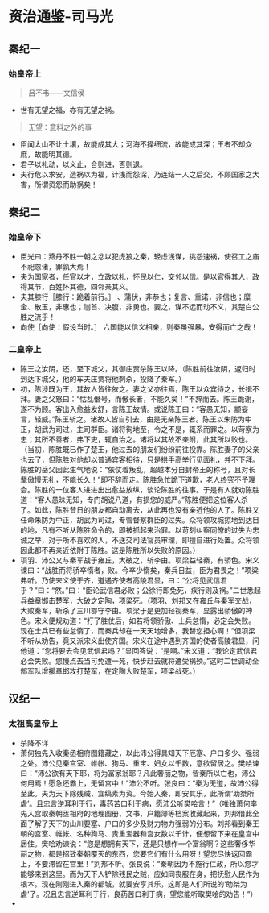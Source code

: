 # 资治通鉴-司马光

## 秦纪一

### 始皇帝上
> 吕不韦——文信侯
- 世有无望之福，亦有无望之祸。
> 无望：意料之外的事
- 臣闻太山不让土壤，故能成其大；河海不择细流，故能成其深；王者不却众庶，故能明其德。
- 君子以礼动，以义止，合则进，否则退。
- 夫行危以求安，造祸以为福，计浅而怨深，乃连结一人之后交，不顾国家之大害，所谓资怨而助祸矣！

## 秦纪二

### 始皇帝下
- 臣光曰：燕丹不胜一朝之忿以犯虎狼之秦，轻虑浅谋，挑怨速祸，使召工之庙不祀忽诸，罪孰大焉！
- 夫为国家者，任官以才，立政以礼，怀民以仁，交邻以信。是以官得其人，政得其节，百姓怀其德，四邻亲其义。
- 夫其膝行［膝行：跪着前行。］ 、蒲伏，非恭也；复言、重诺，非信也；糜金、散玉，非惠也；刎首、决腹，非勇也。要之，谋不远而动不义，其楚白公胜之流乎！
- 向使［向使：假设当时。］ 六国能以信义相亲，则秦虽强暴，安得而亡之哉！

### 二皇帝上
- 陈王之汝阴，还，至下城父，其御庄贾杀陈王以降。（陈胜前往汝阴，返归时到达下城父，他的车夫庄贾将他刺杀，投降了秦军。）
- 初，陈涉既为王，其故人皆往依之。妻之父亦往焉，陈王以众宾待之，长揖不拜。妻之父怒曰：“怙乱僭号，而傲长者，不能久矣！”不辞而去。陈王跪谢，遂不为顾。客出入愈益发舒，言陈王故情。或说陈王曰：“客愚无知，颛妄言，轻威。”陈王斩之。诸故人皆自引去，由是无亲陈王者。陈王以朱防为中正，胡武为司过，主司群臣。诸将徇地至，令之不是，辄系而罪之。以苛察为忠；其所不善者，弗下吏，辄自治之。诸将以其故不亲附，此其所以败也。（当初，陈胜既已作了楚王，他过去的朋友们纷纷前往投靠。陈胜妻子的父亲也去了，但陈胜对他却以普通宾客相待，只是拱手高举行见面礼，并不下拜。陈胜的岳父因此生气地说：“依仗着叛乱，超越本分自封帝王的称号，且对长辈傲慢无礼，不能长久！”即不辞而走。陈胜急忙跪下道歉，老人终究不予理会。陈胜的一位客人进进出出愈益放纵，谈论陈胜的往事。于是有人就劝陈胜道：“客人愚昧无知，专门胡说八道，有损您的威严。”陈胜便把这位客人杀了。如此，陈胜昔日的朋友都自动离去，从此再也没有亲近他的人了。陈胜又任命朱防为中正，胡武为司过，专管督察群臣的过失。众将领攻城掠地到达目的地，凡有不听从陈胜命令的，即被抓起来治罪。以苛刻纠察同僚的过失为忠诚之举，对于所不喜欢的人，不送交司法官员审理，即擅自进行处置。众将领因此都不再亲近依附于陈胜。这是陈胜所以失败的原因。）
- 项羽、沛公又与秦军战于雍丘，大破之，斩李由。项梁益轻秦，有骄色。宋义谏曰：“战胜而将骄卒惰者，败。今卒少惰矣，秦兵日益，臣为君畏之！”项梁弗听。乃使宋义使于齐，道遇齐使者高陵君显，曰：“公将见武信君乎？”曰：“然。”曰：“臣论武信君必败；公徐行即免死，疾行则及祸。”二世悉起兵益章邯击楚军，大破之定陶，项梁死。（项羽、刘邦又在雍丘与秦军交战，大败秦军，斩杀了三川郡守李由。项梁于是更加轻视秦军，显露出骄傲的神色。宋义便规劝道：“打了胜仗后，如若将领骄傲、士兵怠惰，必定会失败。现在士兵已有些怠惰了，而秦兵却在一天天地增多，我替您担心啊！”但项梁不听从劝告，竟又派宋义出使齐国。宋义在途中遇到齐国的使者高陵君显，问他道：“您将要去会见武信君吗？”显回答说：“是啊。”宋义道：“我论定武信君必会失败。您慢点去当可免遭一死，快步赶去就将遭受祸殃。”这时二世调动全部军队增援章邯攻打楚军，在定陶大败楚军，项梁战死。）

## 汉纪一
### 太祖高皇帝上
- 杀降不详
- 萧何独先入收秦丞相府图籍藏之，以此沛公得具知天下厄塞、户口多少、强弱之处。沛公见秦宫室、帷帐、狗马、重宝、妇女以千数，意欲留居之。樊哙谏曰：“沛公欲有天下耶，将为富家翁耶？凡此奢丽之物，皆秦所以亡也，沛公何用焉！愿急还霸上，无留宫中！”沛公不听。张良曰：“秦为无道，故沛公得至此。夫为天下除残贼，宜缟素为资。今始入秦，即安其乐，此所谓‘助桀所虐’。且忠言逆耳利于行，毒药苦口利于病，愿沛公听樊哙言！”（唯独萧何率先入宫取秦朝丞相府的地理图册、文书、户籍簿等档案收藏起来，刘邦借此全面了解了天下的山川要塞、户口的多少及财力物力强弱的分布。刘邦看到秦王朝的宫室、帷帐、名种狗马、贵重宝器和宫女数以千计，便想留下来在皇宫中居住。樊哙劝谏说：“您是想拥有天下，还是只想作一个富翁啊？这些奢侈华丽之物，都是招致秦朝覆灭的东西，您要它们有什么用呀！望您尽快返回霸上，不要滞留在宫里！”刘邦不听。张良说：“秦朝因为不施行仁政，所以您才能够来到这里。而为天下人铲除残民之贼，应如同丧服在身，把抚慰人民作为根本。现在刚刚进入秦的都城，就要安享其乐，这即是人们所说的‘助桀为虐’了。况且忠言逆耳利于行，良药苦口利于病，望您能听取樊哙的劝告！”）
- 